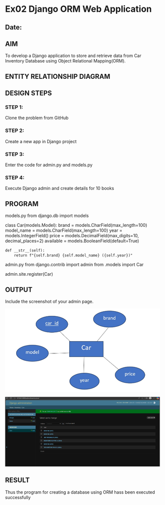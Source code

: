 # Ex02 Django ORM Web Application
## Date: 

## AIM
To develop a Django application to store and retrieve data from Car Inventory Database using Object Relational Mapping(ORM).

## ENTITY RELATIONSHIP DIAGRAM



## DESIGN STEPS

### STEP 1:
Clone the problem from GitHub

### STEP 2:
Create a new app in Django project

### STEP 3:
Enter the code for admin.py and models.py

### STEP 4:
Execute Django admin and create details for 10 books

## PROGRAM
models.py
from django.db import models

class Car(models.Model):
    brand = models.CharField(max_length=100)
    model_name = models.CharField(max_length=100)
    year = models.IntegerField()
    price = models.DecimalField(max_digits=10, decimal_places=2)
    available = models.BooleanField(default=True)

    def __str__(self):
        return f"{self.brand} {self.model_name} ({self.year})"
    
admin.py
from django.contrib import admin
from .models import Car

admin.site.register(Car)

## OUTPUT

Include the screenshot of your admin page.

![alt text](<WhatsApp Image 2025-09-13 at 11.19.09_696da67e.jpg>)

![alt text](<Screenshot 2025-09-15 090246.png>)

## RESULT
Thus the program for creating a database using ORM hass been executed successfully
